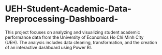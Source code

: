 # UEH-Student-Academic-Data-Preprocessing-Dashboard-
This project focuses on analyzing and visualizing student academic performance data from the University of Economics Ho Chi Minh City (UEH). The analysis includes data cleaning, transformation, and the creation of an interactive dashboard using Power BI.
